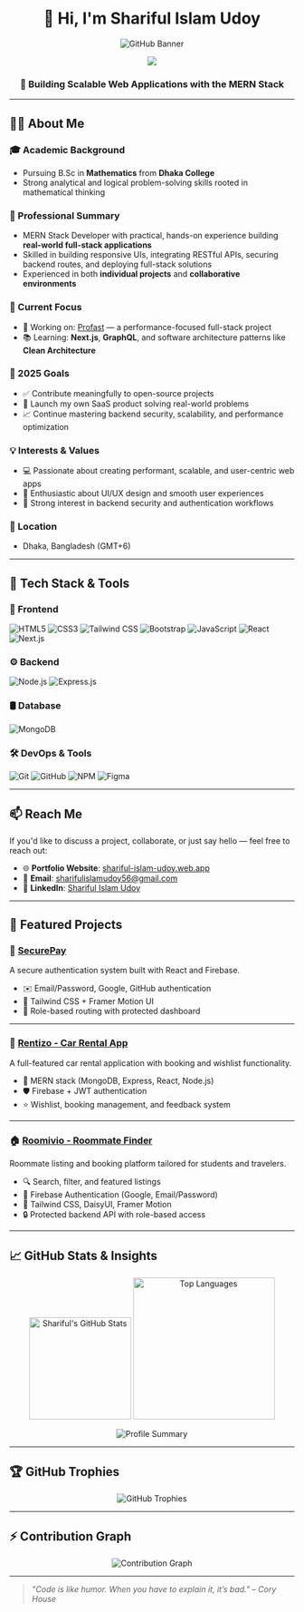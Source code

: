 <h1 align="center">👋 Hi, I'm Shariful Islam Udoy</h1>

<p align="center">
  <img src="https://raw.githubusercontent.com/sharifulislamudoy/sharifulislamudoy/main/Untitled design (83).png" alt="GitHub Banner" />
</p>

<p align="center">
  <img src="https://readme-typing-svg.demolab.com/?lines=Full+Stack+MERN+Developer;Open+Source+Enthusiast;Always+Learning+New+Technologies&center=true&width=500&height=45&color=61dafb&vCenter=true&pause=1000&size=22" />
</p>

<h3 align="center">🚀 Building Scalable Web Applications with the MERN Stack</h3>

---

## 👨‍💻 About Me

### 🎓 Academic Background
- Pursuing B.Sc in **Mathematics** from **Dhaka College**
- Strong analytical and logical problem-solving skills rooted in mathematical thinking

### 💼 Professional Summary
- MERN Stack Developer with practical, hands-on experience building **real-world full-stack applications**
- Skilled in building responsive UIs, integrating RESTful APIs, securing backend routes, and deploying full-stack solutions
- Experienced in both **individual projects** and **collaborative environments**

### 🔭 Current Focus
- 🔨 Working on: [Profast](https://github.com/sharifulislamudoy/Pro-Fast-Client) — a performance-focused full-stack project
- 📚 Learning: **Next.js**, **GraphQL**, and software architecture patterns like **Clean Architecture**

### 🎯 2025 Goals
- ✅ Contribute meaningfully to open-source projects
- 🚀 Launch my own SaaS product solving real-world problems
- 📈 Continue mastering backend security, scalability, and performance optimization

### 💡 Interests & Values
- 💻 Passionate about creating performant, scalable, and user-centric web apps
- 🎨 Enthusiastic about UI/UX design and smooth user experiences
- 🔐 Strong interest in backend security and authentication workflows

### 📍 Location
- Dhaka, Bangladesh (GMT+6)

---

## 💼 Tech Stack & Tools

### 🧩 Frontend
<p>
  <img alt="HTML5" src="https://img.shields.io/badge/HTML5-E34F26?style=flat-square&logo=html5&logoColor=white" />
  <img alt="CSS3" src="https://img.shields.io/badge/CSS3-1572B6?style=flat-square&logo=css3&logoColor=white" />
  <img alt="Tailwind CSS" src="https://img.shields.io/badge/TailwindCSS-38B2AC?style=flat-square&logo=tailwind-css&logoColor=white" />
  <img alt="Bootstrap" src="https://img.shields.io/badge/Bootstrap-7952B3?style=flat-square&logo=bootstrap&logoColor=white" />
  <img alt="JavaScript" src="https://img.shields.io/badge/JavaScript-F7DF1E?style=flat-square&logo=javascript&logoColor=black" />
  <img alt="React" src="https://img.shields.io/badge/React-45b8d8?style=flat-square&logo=react&logoColor=white" />
  <img alt="Next.js" src="https://img.shields.io/badge/Next.js-000000?style=flat-square&logo=next.js&logoColor=white" />
</p>

### ⚙️ Backend
<p>
  <img alt="Node.js" src="https://img.shields.io/badge/Node.js-43853D?style=flat-square&logo=node.js&logoColor=white" />
  <img alt="Express.js" src="https://img.shields.io/badge/Express.js-303030?style=flat-square&logo=express&logoColor=white" />
</p>

### 🛢️ Database
<p>
  <img alt="MongoDB" src="https://img.shields.io/badge/MongoDB-4EA94B?style=flat-square&logo=mongodb&logoColor=white" />
</p>

### 🛠 DevOps & Tools
<p>
  <img alt="Git" src="https://img.shields.io/badge/Git-F05032?style=flat-square&logo=git&logoColor=white" />
  <img alt="GitHub" src="https://img.shields.io/badge/GitHub-181717?style=flat-square&logo=github&logoColor=white" />
  <img alt="NPM" src="https://img.shields.io/badge/NPM-CB3837?style=flat-square&logo=npm&logoColor=white" />
  <img alt="Figma" src="https://img.shields.io/badge/Figma-F24E1E?style=flat-square&logo=figma&logoColor=white" />
</p>

---



## 📫 Reach Me

If you'd like to discuss a project, collaborate, or just say hello — feel free to reach out:

- 🌐 **Portfolio Website**: [shariful-islam-udoy.web.app](https://shariful-islam-udoy.web.app/)
- 📧 **Email**: [sharifulislamudoy56@gmail.com](mailto:sharifulislamudoy56@gmail.com)
- 💼 **LinkedIn**: [Shariful Islam Udoy](www.linkedin.com/in/shariful-islam-udoy)

---


## 🚀 Featured Projects

### 🔐 [SecurePay](https://github.com/sharifulislamudoy/Secure-Pay)
A secure authentication system built with React and Firebase.

- ✉️ Email/Password, Google, GitHub authentication
- 🎨 Tailwind CSS + Framer Motion UI
- 🔐 Role-based routing with protected dashboard

---

### 🚗 [Rentizo - Car Rental App](https://github.com/sharifulislamudoy/Rentizo)
A full-featured car rental application with booking and wishlist functionality.

- 🧠 MERN stack (MongoDB, Express, React, Node.js)
- 🛡️ Firebase + JWT authentication
- ⭐ Wishlist, booking management, and feedback system

---

### 🏠 [Roomivio - Roommate Finder](https://github.com/sharifulislamudoy/roomivio)
Roommate listing and booking platform tailored for students and travelers.

- 🔍 Search, filter, and featured listings
- 🔐 Firebase Authentication (Google, Email/Password)
- 🎨 Tailwind CSS, DaisyUI, Framer Motion
- 🔒 Protected backend API with role-based access

---

## 📈 GitHub Stats & Insights

<p align="center">
  <img src="https://github-readme-stats.vercel.app/api?username=sharifulislamudoy&show_icons=true&theme=radical&include_all_commits=true&count_private=true&hide_border=true" alt="Shariful's GitHub Stats" height="180" />
  <img src="https://github-readme-stats.vercel.app/api/top-langs/?username=sharifulislamudoy&layout=compact&theme=radical&langs_count=8&hide_border=true" alt="Top Languages" height="250" />
</p>

<p align="center">
  <img src="https://github-profile-summary-cards.vercel.app/api/cards/profile-details?username=sharifulislamudoy&theme=radical" alt="Profile Summary" />
</p>

---


## 🏆 GitHub Trophies

<p align="center">
  <img src="https://github-profile-trophy.vercel.app/?username=sharifulislamudoy&theme=dracula&no-frame=true&column=6&margin-w=10" alt="GitHub Trophies" />
</p>

---

## ⚡ Contribution Graph

<p align="center">
  <img src="https://github-readme-activity-graph.vercel.app/graph?username=sharifulislamudoy&theme=react-dark&hide_border=true" alt="Contribution Graph" />
</p>

---


> _"Code is like humor. When you have to explain it, it’s bad." – Cory House_
